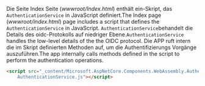 <span data-ttu-id="f1fee-101">Die Seite Index Seite (*wwwroot/Index.html*) enthält ein-Skript, das `AuthenticationService` in JavaScript definiert.</span><span class="sxs-lookup"><span data-stu-id="f1fee-101">The Index page (*wwwroot/index.html*) page includes a script that defines the `AuthenticationService` in JavaScript.</span></span> <span data-ttu-id="f1fee-102">`AuthenticationService`behandelt die Details des oidc-Protokolls auf niedriger Ebene.</span><span class="sxs-lookup"><span data-stu-id="f1fee-102">`AuthenticationService` handles the low-level details of the the OIDC protocol.</span></span> <span data-ttu-id="f1fee-103">Die APP ruft intern die im Skript definierten Methoden auf, um die Authentifizierungs Vorgänge auszuführen.</span><span class="sxs-lookup"><span data-stu-id="f1fee-103">The app internally calls methods defined in the script to perform the authentication operations.</span></span>

```html
<script src="_content/Microsoft.AspNetCore.Components.WebAssembly.Authentication/
    AuthenticationService.js"></script>
```
